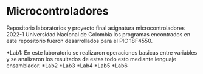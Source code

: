 # Microcontroladores
Repositorio laboratorios y proyecto final asignatura microcontroladores 2022-1 Universidad Nacional de Colombia
los programas encontrados en este repositorio fueron desarrollados para el PIC 18F4550.

*Lab1:
En este laboratorio se realizaron operaciones basicas entre variables y se analizaron los resultados de estas todo esto mediante lenguaje ensamblador.
*Lab2
*Lab3
*Lab4
*Lab5
*Lab6

